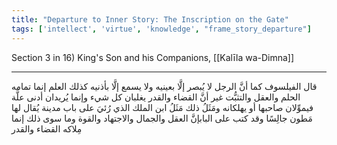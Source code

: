 ```yaml
---
title: "Departure to Inner Story: The Inscription on the Gate"
tags: ['intellect', 'virtue', 'knowledge', "frame_story_departure"]
---
```


 Section 3 in 16) King's Son and his Companions, [[Kalīla wa-Dimna]]

---
قال الفيلسوف كما أنَّ الرجل لا يُبصر إلَّا بعينيه ولا يسمع إلَّا بأذنيه كذلك العلم إنما تمامه الحلم والعقل والتثبُّت غير أنَّ القضاء والقدر يغلبان كل شيء وإنما يُريدان أدنى علَّة فيموِّلان صاحبها أو يهلكانه ومَثَلُ ذلك مَثَلُ ابن الملك الذي رُئيَ على باب مدينة يُقال لها مَطون جالِسًا وقد كتب على البابإنَّ العقل والجمال والاجتهاد والقوة وما سوى ذلك إنما مِلاكه القضاء والقدر
